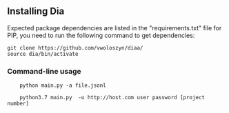 


## Installing Dia

Expected package dependencies are listed in the "requirements.txt" file for PIP, you need to run the following command to get dependencies:
```
git clone https://github.com/vwoloszyn/diaa/
source dia/bin/activate
```

### Command-line usage
```
    python main.py -a file.jsonl
```

```
    python3.7 main.py  -u http://host.com user password [project number]
```

